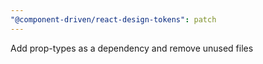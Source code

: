```yaml
---
"@component-driven/react-design-tokens": patch
---
```


Add prop-types as a dependency and remove unused files

